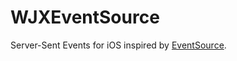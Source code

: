 # WJXEventSource
Server-Sent Events for iOS inspired by [EventSource](https://github.com/neilco/EventSource).
